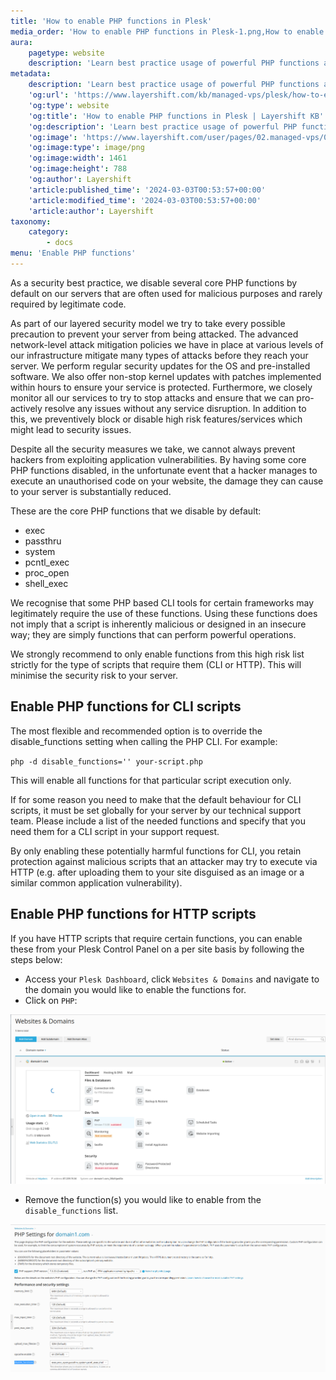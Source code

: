 ```yaml
---
title: 'How to enable PHP functions in Plesk'
media_order: 'How to enable PHP functions in Plesk-1.png,How to enable PHP functions in Plesk-2.png'
aura:
    pagetype: website
    description: 'Learn best practice usage of powerful PHP functions and steps to enable them for CLI and HTTP scripts in Plesk on your Layershift servers.'
metadata:
    description: 'Learn best practice usage of powerful PHP functions and steps to enable them for CLI and HTTP scripts in Plesk on your Layershift servers.'
    'og:url': 'https://www.layershift.com/kb/managed-vps/plesk/how-to-enable-php-functions-in-plesk'
    'og:type': website
    'og:title': 'How to enable PHP functions in Plesk | Layershift KB'
    'og:description': 'Learn best practice usage of powerful PHP functions and steps to enable them for CLI and HTTP scripts in Plesk on your Layershift servers.'
    'og:image': 'https://www.layershift.com/user/pages/02.managed-vps/04.plesk/05.how-to-enable-php-functions-in-plesk/How to enable PHP functions in Plesk-1.png'
    'og:image:type': image/png
    'og:image:width': 1461
    'og:image:height': 788
    'og:author': Layershift
    'article:published_time': '2024-03-03T00:53:57+00:00'
    'article:modified_time': '2024-03-03T00:53:57+00:00'
    'article:author': Layershift
taxonomy:
    category:
        - docs
menu: 'Enable PHP functions'
---
```


As a security best practice, we disable several core PHP functions by default on our servers that are often used for malicious purposes and rarely required by legitimate code.

As part of our layered security model we try to take every possible precaution to prevent your server from being attacked. The advanced network-level attack mitigation policies we have in place at various levels of our infrastructure mitigate many types of attacks before they reach your server. We perform regular security updates for the OS and pre-installed software. We also offer non-stop kernel updates with patches implemented within hours to ensure your service is protected. Furthermore, we closely monitor all our services to try to stop attacks and ensure that we can pro-actively resolve any issues without any service disruption. In addition to this, we preventively block or disable high risk features/services which might lead to security issues.

Despite all the security measures we take, we cannot always prevent hackers from exploiting application vulnerabilities. By having some core PHP functions disabled, in the unfortunate event that a hacker manages to execute an unauthorised code on your website, the damage they can cause to your server is substantially reduced.

These are the core PHP functions that we disable by default:

* exec 
* passthru
* system
* pcntl_exec
* proc_open
* shell_exec

We recognise that some PHP based CLI tools for certain frameworks may legitimately require the use of these functions. Using these functions does not imply that a script is inherently malicious or designed in an insecure way; they are simply functions that can perform powerful operations.

We strongly recommend to only enable functions from this high risk list strictly for the type of scripts that require them (CLI or HTTP). This will minimise the security risk to your server.

## Enable PHP functions for CLI scripts

The most flexible and recommended option is to override the disable_functions setting when calling the PHP CLI. For example:

`php -d disable_functions='' your-script.php`

This will enable all functions for that particular script execution only.

If for some reason you need to make that the default behaviour for CLI scripts, it must be set globally for your server by our technical support team. Please include a list of the needed functions and specify that you need them for a CLI script in your support request.

By only enabling these potentially harmful functions for CLI, you retain protection against malicious scripts that an attacker may try to execute via HTTP (e.g. after uploading them to your site disguised as an image or a similar common application vulnerability).

## Enable PHP functions for HTTP scripts

If you have HTTP scripts that require certain functions, you can enable these from your Plesk Control Panel on a per site basis by following the steps below:

* Access your `Plesk Dashboard`, click `Websites & Domains` and navigate to the domain you would like to enable the functions for.
* Click on `PHP`:

![How%20to%20enable%20PHP%20functions%20in%20Plesk-1](How%20to%20enable%20PHP%20functions%20in%20Plesk-1.png "How%20to%20enable%20PHP%20functions%20in%20Plesk-1")

* Remove the function(s) you would like to enable from the `disable_functions` list.

![How%20to%20enable%20PHP%20functions%20in%20Plesk-2](How%20to%20enable%20PHP%20functions%20in%20Plesk-2.png "How%20to%20enable%20PHP%20functions%20in%20Plesk-2")



